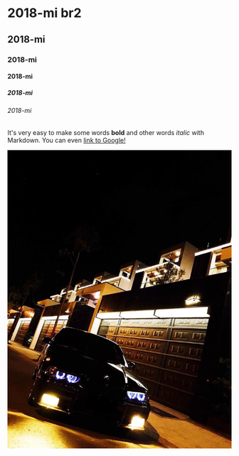 # 2018-mi br2

## 2018-mi

### 2018-mi

#### 2018-mi

##### 2018-mi

###### 2018-mi

It's very easy to make some words **bold** and other words *italic* with Markdown. You can even [link to Google!](http://google.com)

![Image of Yaktocat](S__14213248.jpg)


